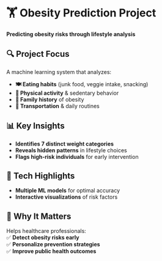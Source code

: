 # 🏋️ Obesity Prediction Project  
**Predicting obesity risks through lifestyle analysis**  

## 🔍 Project Focus  
A machine learning system that analyzes:  
- **🍽️ Eating habits** (junk food, veggie intake, snacking)  
- **🏃 Physical activity** & sedentary behavior  
- **🧬 Family history** of obesity  
- **🚴 Transportation** & daily routines  

## 📊 Key Insights  
- **Identifies 7 distinct weight categories**  
- **Reveals hidden patterns** in lifestyle choices  
- **Flags high-risk individuals** for early intervention  

## 🤖 Tech Highlights  
- **Multiple ML models** for optimal accuracy  
- **Interactive visualizations** of risk factors   

## 🌟 Why It Matters  
Helps healthcare professionals:  
✅ **Detect obesity risks early**  
✅ **Personalize prevention strategies**  
✅ **Improve public health outcomes**  
